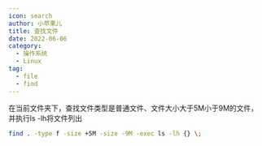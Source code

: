 ```yaml
---
icon: search
author: 小苹果儿
title: 查找文件
date: 2022-06-06
category:
  - 操作系统
  - Linux
tag:
  - file
  - find
---
```












在当前文件夹下，查找文件类型是普通文件、文件大小大于5M小于9M的文件，并执行ls -lh将文件列出

```bash
find . -type f -size +5M -size -9M -exec ls -lh {} \;
```


